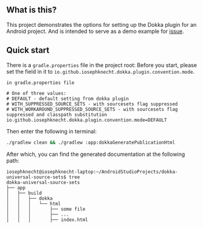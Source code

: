 ## What is this?
This project demonstrates the options for setting up the Dokka plugin for an Android project.
And is intended to serve as a demo example for [issue](https://github.com/Kotlin/dokka/issues/4100).

## Quick start
There is a `gradle.properties` file in the project root:
Before you start, please set the field in it to `io.github.iosephknecht.dokka.plugin.convention.mode`.

```text
in gradle.properties file

# One of three values:
# DEFAULT - default setting from dokka plugin
# WITH_SUPPRESSED_SOURCE_SETS - with sourcesets flag suppressed
# WITH_WORKAROUND_SUPPRESSED_SOURCE_SETS - with sourcesets flag suppressed and classpath substitution
io.github.iosephknecht.dokka.plugin.convention.mode=DEFAULT
```

Then enter the following in terminal:
```bash
./gradlew clean && ./gradlew :app:dokkaGeneratePublicationHtml
```

After which, you can find the generated documentation at the following path:

```text
iosephknecht@iosephknecht-laptop:~/AndroidStudioProjects/dokka-universal-source-sets$ tree
dokka-universal-source-sets
├── app
│   ├── build
│   │   ├── dokka
│   │   │   └── html
│   │   │       ├── some file
│   │   │       ├── ...
│   │   │       ├── index.html


```